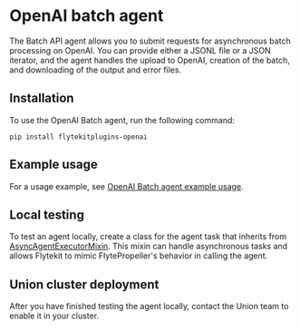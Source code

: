 # OpenAI batch agent

The Batch API agent allows you to submit requests for asynchronous batch processing on OpenAI.
You can provide either a JSONL file or a JSON iterator, and the agent handles the upload to OpenAI,
creation of the batch, and downloading of the output and error files.

## Installation

To use the OpenAI Batch agent, run the following command:

```
pip install flytekitplugins-openai
```

## Example usage

For a usage example, see [OpenAI Batch agent example usage](openai-batch-agent-example).

## Local testing

To test an agent locally, create a class for the agent task that inherits from [AsyncAgentExecutorMixin](https://github.com/flyteorg/flytekit/blob/03d23011fcf955838669bd5058c8ced17c6de3ee/flytekit/extend/backend/base_agent.py#L278-382). This mixin can handle asynchronous tasks and allows Flytekit to mimic FlytePropeller's behavior in calling the agent.

## Union cluster deployment

After you have finished testing the agent locally, contact the Union team to enable it in your cluster.